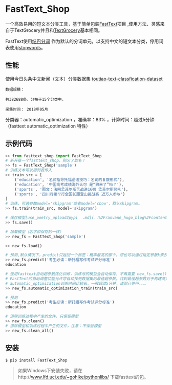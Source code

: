 FastText_Shop
===========

一个高效易用的短文本分类工具，基于简单包装[FastText](https://fasttext.cc/)项目
,使用方法、灵感来自于TextGrocery并且和[TextGrocery](https://github.com/2shou/TextGrocery)基本相同。

FastText使用[结巴分词](https://github.com/fxsjy/jieba)
作为默认的分词单元，以支持中文的短文本分类，停用词表使用[stopwords](https://github.com/goto456/stopwords/tree/master)。

性能
----
使用今日头条中文新闻（文本）分类数据集 [toutiao-text-classfication-dataset](https://github.com/BenDerPan/toutiao-text-classfication-dataset)

    数据规模：
    
    共382688条，分布于15个分类中。
    
    采集时间： 2018年05月

分类器：automatic_optimization ，准确率：83% ，计算时间：超过5分钟（fasttext automatic_optimization 特性）


示例代码
-------

```python
>> from fasttext_shop import FastText_Shop
# 新开张一个fasttext_shop，别忘了取名！
>> fs = FastText_Shop('sample')
# 训练文本可以用列表传入
>> train_src = [
    ('education', '名师指导托福语法技巧：名词的复数形式'),
    ('education', '中国高考成绩海外认可 是“狼来了”吗？'),
    ('sports', '图文：法网孟菲尔斯苦战进16强 孟菲尔斯怒吼'),
    ('sports', '四川丹棱举行全国长距登山挑战赛 近万人参与')
]
# 训练，可选参数model='skipgram'或者model='cbow'，默认skipgram。
>> fs.train(train_src, model='skipgram')

# 保存模型[use_poetry_upload2pypi  .md](..%2Franvane_hugo_blog%2Fcontent%2Fpost%2F%C8%D5%B3%A3%2Fuse_poetry_upload2pypi%20%20.md)
>> fs.save()

# 加载模型（名字和保存的一样）
>> new_fs = FastText_Shop('sample')

>> new_fs.load()

# 预测,默认情况下，predict只返回一个标签：概率最高的那个。您也可以通过指定参数k来预测多个标签
>> new_fs.predict('考生必读：新托福写作考试评分标准')
education

# 使用fasttext自动超参数优化训练，训练号的模型会自动保存，不再需要 new_fs.save()
# FastText的自动调整功能允许您自动找到数据集的最佳超参数。找到最佳超参数对于构建高效模型至关重要，然而，手动搜索最佳超参数是困难的，参数是依赖的，每个参数的效果因数据集而异。
# automatic_optimization训练时间比较长，一般超过5分钟，请耐心等待。。。。
>> new_fs.automatic_optimization_train(train_src)

# 预测
>> new_fs.predict('考生必读：新托福写作考试评分标准')
education

# 清除训练过程中产生的文件，只保留模型
>> new_fs.clean()
# 清除模型和训练过程中产生的文件，注意：不保留模型
>> new_fs.clean_all()


```

安装
----

    $ pip install FastText_Shop

> 如果Windows下安装失败，请在http://www.lfd.uci.edu/~gohlke/pythonlibs/  下载fasttext的包。